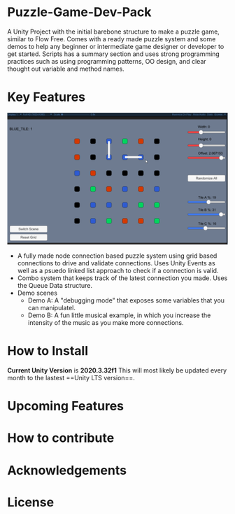 # Puzzle-Game-Dev-Pack
A Unity Project with the initial barebone structure to make a puzzle game, similar to Flow Free. Comes with a ready made puzzle system and some demos to help
any beginner or intermediate game designer or developer to get started. Scripts has a summary section and uses strong programming practices such as using 
programming patterns, OO design, and clear thought out variable and method names. 

# Key Features 

![puzzle demonstration](https://github.com/pistolPeterson/Puzzle-Game-Dev-Pack-Repo/blob/main/MD%20Resources/puzzle%20system%20demo%20for%20git%202.gif)


- A fully made node connection based puzzle system using grid based connections to drive and validate connections. 
Uses Unity Events as well as a psuedo linked list approach to check if a connection is valid.
- Combo system that keeps track of the latest connection you made. Uses the Queue Data structure. 
- Demo scenes
	- Demo A: A "debugging mode" that exposes some variables that you can manipulatel. 
	- Demo B: A fun little musical example, in which you increase the intensity of the music as you make more connections.



# How to Install 

**Current Unity Version** is **2020.3.32f1** 
This will most likely be updated every month to the lastest ==Unity LTS version==.


# Upcoming Features 



# How to contribute 



# Acknowledgements 



# License 